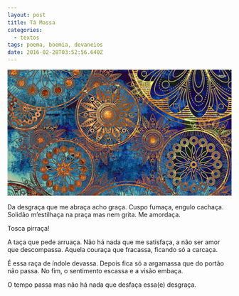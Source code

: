 ```yaml
---
layout: post
title: Tá Massa
categories:
  - textos
tags: poema, boemia, devaneios
date: 2016-02-28T03:52:56.640Z
---
```

![](/images/uploads/1_mvy78k8643gx6yfgq34urg.jpeg)

Da desgraça que me abraça acho graça. Cuspo fumaça, engulo cachaça. Solidão m’estilhaça na praça mas nem grita. Me amordaça.


Tosca pirraça!


A taça que pede arruaça. Não há nada que me satisfaça, a não ser amor que descompassa. Aquela couraça que fracassa, ficando só a carcaça.


É essa raça de índole devassa. Depois fica só a argamassa que do portão não passa. No fim, o sentimento escassa e a visão embaça.


O tempo passa mas não há nada que desfaça essa(e) desgraça.